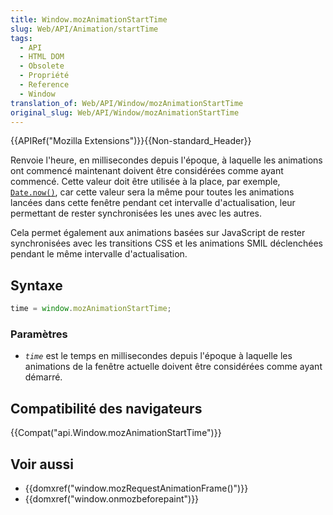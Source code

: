 ```yaml
---
title: Window.mozAnimationStartTime
slug: Web/API/Animation/startTime
tags:
  - API
  - HTML DOM
  - Obsolete
  - Propriété
  - Reference
  - Window
translation_of: Web/API/Window/mozAnimationStartTime
original_slug: Web/API/Window/mozAnimationStartTime
---
```


{{APIRef("Mozilla Extensions")}}{{Non-standard_Header}}

Renvoie l'heure, en millisecondes depuis l'époque, à laquelle les animations ont commencé maintenant doivent être considérées comme ayant commencé. Cette valeur doit être utilisée à la place, par exemple, [`Date.now()`](/fr/docs/Web/JavaScript/Reference/Global_Objects/Date/now), car cette valeur sera la même pour toutes les animations lancées dans cette fenêtre pendant cet intervalle d'actualisation, leur permettant de rester synchronisées les unes avec les autres.

Cela permet également aux animations basées sur JavaScript de rester synchronisées avec les transitions CSS et les animations SMIL déclenchées pendant le même intervalle d'actualisation.

## Syntaxe

```js
time = window.mozAnimationStartTime;
```

### Paramètres

- _`time`_ est le temps en millisecondes depuis l'époque à laquelle les animations de la fenêtre actuelle doivent être considérées comme ayant démarré.

## Compatibilité des navigateurs

{{Compat("api.Window.mozAnimationStartTime")}}

## Voir aussi

- {{domxref("window.mozRequestAnimationFrame()")}}
- {{domxref("window.onmozbeforepaint")}}
